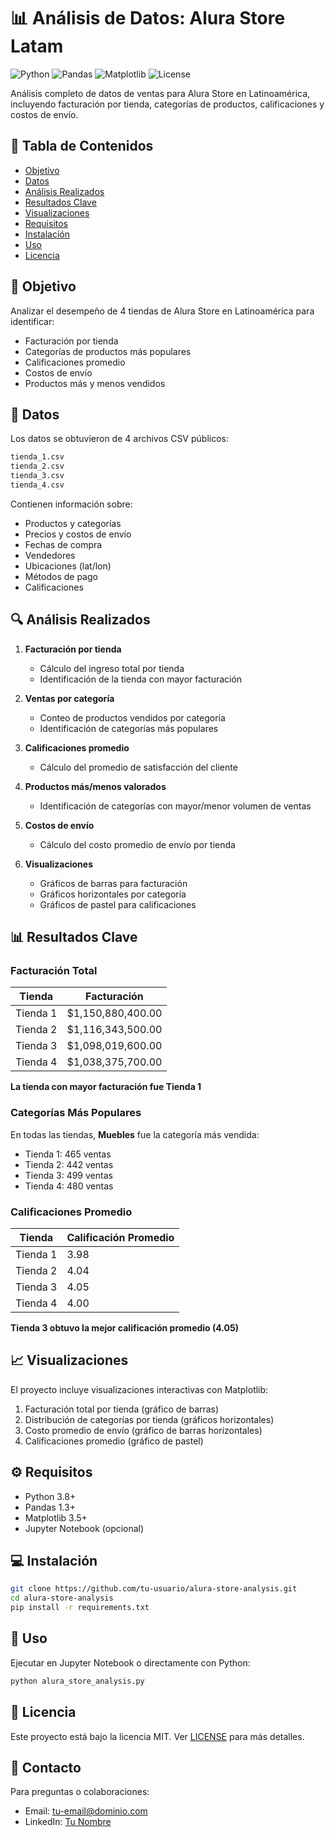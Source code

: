# 📊 Análisis de Datos: Alura Store Latam

![Python](https://img.shields.io/badge/Python-3.8%2B-blue)
![Pandas](https://img.shields.io/badge/Pandas-1.3%2B-orange)
![Matplotlib](https://img.shields.io/badge/Matplotlib-3.5%2B-blueviolet)
![License](https://img.shields.io/badge/License-MIT-green)

Análisis completo de datos de ventas para Alura Store en Latinoamérica, incluyendo facturación por tienda, categorías de productos, calificaciones y costos de envío.

## 📌 Tabla de Contenidos
- [Objetivo](#-objetivo)
- [Datos](#-datos)
- [Análisis Realizados](#-análisis-realizados)
- [Resultados Clave](#-resultados-clave)
- [Visualizaciones](#-visualizaciones)
- [Requisitos](#-requisitos)
- [Instalación](#-instalación)
- [Uso](#-uso)
- [Licencia](#-licencia)

## 🎯 Objetivo
Analizar el desempeño de 4 tiendas de Alura Store en Latinoamérica para identificar:
- Facturación por tienda
- Categorías de productos más populares
- Calificaciones promedio
- Costos de envío
- Productos más y menos vendidos

## 📂 Datos
Los datos se obtuvieron de 4 archivos CSV públicos:
```python
tienda_1.csv
tienda_2.csv
tienda_3.csv
tienda_4.csv
```

Contienen información sobre:
- Productos y categorías
- Precios y costos de envío
- Fechas de compra
- Vendedores
- Ubicaciones (lat/lon)
- Métodos de pago
- Calificaciones

## 🔍 Análisis Realizados
1. **Facturación por tienda**
   - Cálculo del ingreso total por tienda
   - Identificación de la tienda con mayor facturación

2. **Ventas por categoría**
   - Conteo de productos vendidos por categoría
   - Identificación de categorías más populares

3. **Calificaciones promedio**
   - Cálculo del promedio de satisfacción del cliente

4. **Productos más/menos valorados**
   - Identificación de categorías con mayor/menor volumen de ventas

5. **Costos de envío**
   - Cálculo del costo promedio de envío por tienda

6. **Visualizaciones**
   - Gráficos de barras para facturación
   - Gráficos horizontales por categoría
   - Gráficos de pastel para calificaciones

## 📊 Resultados Clave
### Facturación Total
| Tienda | Facturación |
|--------|-------------|
| Tienda 1 | $1,150,880,400.00 |
| Tienda 2 | $1,116,343,500.00 |
| Tienda 3 | $1,098,019,600.00 |
| Tienda 4 | $1,038,375,700.00 |

**La tienda con mayor facturación fue Tienda 1**

### Categorías Más Populares
En todas las tiendas, **Muebles** fue la categoría más vendida:
- Tienda 1: 465 ventas
- Tienda 2: 442 ventas
- Tienda 3: 499 ventas
- Tienda 4: 480 ventas

### Calificaciones Promedio
| Tienda | Calificación Promedio |
|--------|-----------------------|
| Tienda 1 | 3.98 |
| Tienda 2 | 4.04 |
| Tienda 3 | 4.05 |
| Tienda 4 | 4.00 |

**Tienda 3 obtuvo la mejor calificación promedio (4.05)**

## 📈 Visualizaciones
El proyecto incluye visualizaciones interactivas con Matplotlib:
1. Facturación total por tienda (gráfico de barras)
2. Distribución de categorías por tienda (gráficos horizontales)
3. Costo promedio de envío (gráfico de barras horizontales)
4. Calificaciones promedio (gráfico de pastel)

## ⚙️ Requisitos
- Python 3.8+
- Pandas 1.3+
- Matplotlib 3.5+
- Jupyter Notebook (opcional)

## 💻 Instalación
```bash
git clone https://github.com/tu-usuario/alura-store-analysis.git
cd alura-store-analysis
pip install -r requirements.txt
```

## 🚀 Uso
Ejecutar en Jupyter Notebook o directamente con Python:
```python
python alura_store_analysis.py
```

## 📜 Licencia
Este proyecto está bajo la licencia MIT. Ver [LICENSE](LICENSE) para más detalles.

## 📧 Contacto
Para preguntas o colaboraciones:
- Email: tu-email@dominio.com
- LinkedIn: [Tu Nombre](https://linkedin.com/in/tu-perfil)
